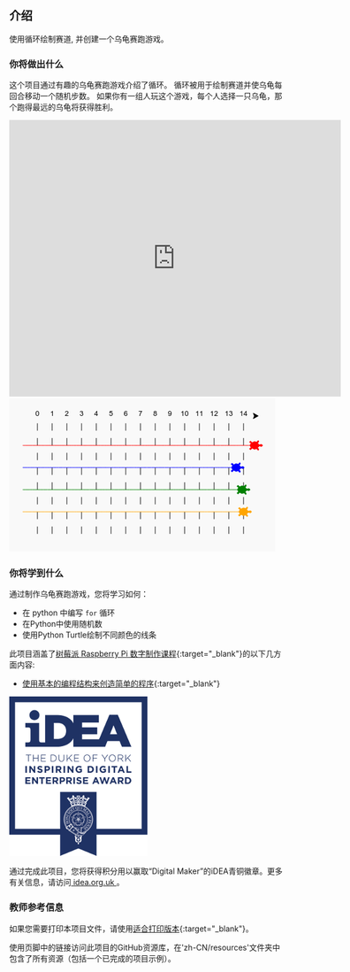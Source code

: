 ## 介绍

使用循环绘制赛道, 并创建一个乌龟赛跑游戏。

### 你将做出什么

这个项目通过有趣的乌龟赛跑游戏介绍了循环。 循环被用于绘制赛道并使乌龟每回合移动一个随机步数。 如果你有一组人玩这个游戏，每个人选择一只乌龟，那个跑得最远的乌龟将获得胜利。

<div class="trinket">
  <iframe src="https://trinket.io/embed/python/9339862606?outputOnly=true&start=result" width="600" height="500" frameborder="0" marginwidth="0" marginheight="0" allowfullscreen>
  </iframe>
  <img src="images/race-finished.png">
</div>

### 你将学到什么

通过制作乌龟赛跑游戏，您将学习如何：

+ 在 python 中编写 `for` 循环
+ 在Python中使用随机数
+ 使用Python Turtle绘制不同颜色的线条

此项目涵盖了[树莓派 Raspberry Pi 数字制作课程](http://rpf.io/curriculum){:target="_blank"}的以下几方面内容:

+ [使用基本的编程结构来创造简单的程序](https://www.raspberrypi.org/curriculum/programming/creator/){:target="_blank"}

![iDEA](images/idea.png)

通过完成此项目，您将获得积分用以赢取“Digital Maker”的iDEA青铜徽章。更多有关信息，请访问[ idea.org.uk ](https://idea.org.uk) 。

### 教师参考信息

如果您需要打印本项目文件，请使用[适合打印版本](https://projects.raspberrypi.org/zh-CN/projects/turtle-race/print){:target="_blank"}。

使用页脚中的链接访问此项目的GitHub资源库，在'zh-CN/resources'文件夹中包含了所有资源（包括一个已完成的项目示例）。
